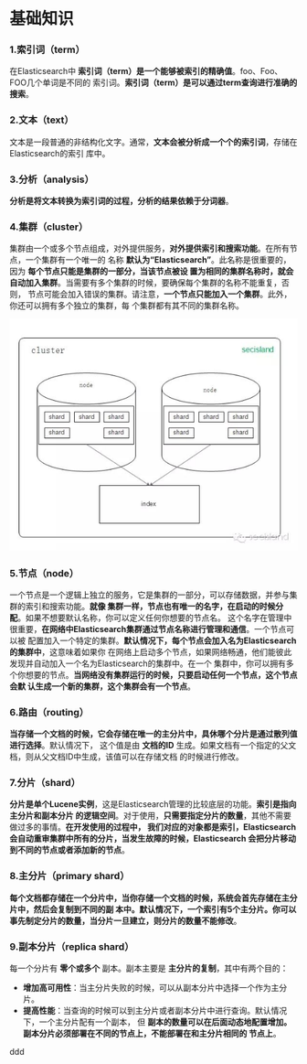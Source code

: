 基础知识
================================================================================
### 1.索引词（term）
在Elasticsearch中 **索引词（term）是一个能够被索引的精确值**。foo、Foo、FOO几个单词是不同的
索引词。**索引词（term）是可以通过term查询进行准确的搜索**。

### 2.文本（text）
文本是一段普通的非结构化文字。通常，**文本会被分析成一个个的索引词**，存储在Elasticsearch的索引
库中。

### 3.分析（analysis）
**分析是将文本转换为索引词的过程，分析的结果依赖于分词器**。

### 4.集群（cluster）
集群由一个或多个节点组成，对外提供服务，**对外提供索引和搜索功能**。在所有节点，一个集群有一个唯一的
名称 **默认为“Elasticsearch”**。此名称是很重要的，因为 **每个节点只能是集群的一部分，当该节点被设
置为相同的集群名称时，就会自动加入集群**。当需要有多个集群的时候，要确保每个集群的名称不能重复，否则，
节点可能会加入错误的集群。请注意，**一个节点只能加入一个集群**。此外，你还可以拥有多个独立的集群，每
个集群都有其不同的集群名称。

![Elasticsearch](img/elasticsearch.jpeg)

### 5.节点（node）
一个节点是一个逻辑上独立的服务，它是集群的一部分，可以存储数据，并参与集群的索引和搜索功能。**就像
集群一样，节点也有唯一的名字，在启动的时候分配**。如果不想要默认名称，你可以定义任何你想要的节点名。
这个名字在管理中很重要，**在网络中Elasticsearch集群通过节点名称进行管理和通信**。一个节点可以被
配置加入一个特定的集群。**默认情况下，每个节点会加入名为Elasticsearch的集群中**，这意味着如果你
在网络上启动多个节点，如果网络畅通，他们能彼此发现并自动加入一个名为Elasticsearch的集群中。在一个
集群中，你可以拥有多个你想要的节点。**当网络没有集群运行的时候，只要启动任何一个节点，这个节点会默
认生成一个新的集群，这个集群会有一个节点**。

### 6.路由（routing）
**当存储一个文档的时候，它会存储在唯一的主分片中，具休哪个分片是通过散列值进行选择**。默认情况下，
这个值是由 **文档的ID** 生成。如果文档有一个指定的父文档，则从父文档ID中生成，该值可以在存储文档
的时候进行修改。

### 7.分片（shard）
**分片是单个Lucene实例**，这是Elasticsearch管理的比较底层的功能。**索引是指向主分片和副本分片
的逻辑空间**。对于使用，**只需要指定分片的数量**，其他不需要做过多的事情。**在开发使用的过程中，
我们对应的对象都是索引，Elasticsearch会自动重审集群中所有的分片，当发生故障的时候，Elasticsearch
会把分片移动到不同的节点或者添加新的节点**。

### 8.主分片（primary shard）
**每个文档都存储在一个分片中，当你存储一个文档的时候，系统会首先存储在主分片中，然后会复制到不同的副
本中。默认情况下，一个索引有5个主分片。你可以事先制定分片的数量，当分片一旦建立，则分片的数量不能修改**。

### 9.副本分片（replica shard）
每一个分片有 **零个或多个** 副本。副本主要是 **主分片的复制**，其中有两个目的：
+ **增加高可用性**：当主分片失败的时候，可以从副本分片中选择一个作为主分片。
+ **提高性能**：当查询的时候可以到主分片或者副本分片中进行查询。默认情况下，一个主分片配有一个副本，
但 **副本的数量可以在后面动态地配置增加。副本分片必须部署在不同的节点上，不能部署在和主分片相同的
节点上**。





















































ddd
